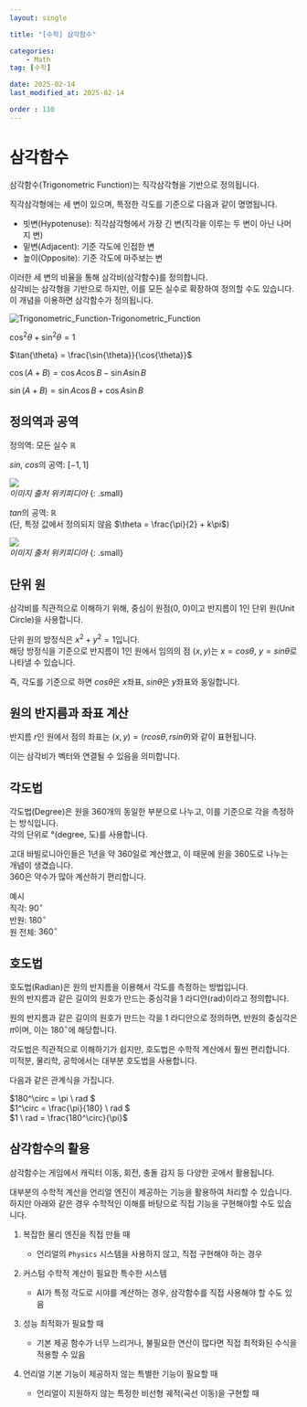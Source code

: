 ```yaml
---
layout: single

title: "[수학] 삼각함수"

categories:
    - Math
tag: [수학]

date: 2025-02-14
last_modified_at: 2025-02-14

order : 110
---
```


# 삼각함수

삼각함수(Trigonometric Function)는 직각삼각형을 기반으로 정의됩니다. 

직각삼각형에는 세 변이 있으며, 특정한 각도를 기준으로 다음과 같이 명명됩니다.

- 빗변(Hypotenuse): 직각삼각형에서 가장 긴 변(직각을 이루는 두 변이 아닌 나머지 변)
- 밑변(Adjacent): 기준 각도에 인접한 변
- 높이(Opposite): 기준 각도에 마주보는 변

이러한 세 변의 비율을 통해 삼각비(삼각함수)를 정의합니다.  
삼각비는 삼각형을 기반으로 하지만, 이를 모든 실수로 확장하여 정의할 수도 있습니다.  
이 개념을 이용하면 삼각함수가 정의됩니다.

![Trigonometric_Function-Trigonometric_Function]({{site.url}}/images/etc/Math/2025-02-14-Math-Trigonometric_Function/Trigonometric_Function-Trigonometric_Function.PNG)

$\cos^2{\theta} + \sin^2{\theta} = 1$

$\tan{\theta} = \frac{\sin{\theta}}{\cos{\theta}}$

$\cos(A + B) = \cos A \cos B - \sin A \sin B$

$\sin(A + B) = \sin A \cos B + \cos A \sin B$

## 정의역과 공역

정의역: 모든 실수 $\mathbb{R}$

$sin$, $cos$의 공역: $[−1,1]$

![](https://upload.wikimedia.org/wikipedia/commons/thumb/3/38/Sine_cosine_plot.svg/800px-Sine_cosine_plot.svg.png)  
<cite>이미지 출처 위키피디아</cite>
{: .small}

$tan$의 공역: $\mathbb{R}$  
(단, 특정 값에서 정의되지 않음 $\theta = \frac{\pi}{2} + k\pi$)

![](https://upload.wikimedia.org/wikipedia/commons/thumb/d/d3/Tangent.svg/738px-Tangent.svg.png)  
<cite>이미지 출처 위키피디아</cite>
{: .small}

## 단위 원

삼각비를 직관적으로 이해하기 위해, 중심이 원점(0, 0)이고 반지름이 1인 단위 원(Unit Circle)을 사용합니다.

단위 원의 방정식은 $x^2 + y^2 = 1$입니다.  
해당 방정식을 기준으로 반지름이 1인 원에서 임의의 점 $(x, y)$는 $x=cosθ$, $y=sinθ$로 나타낼 수 있습니다.

즉, 각도를 기준으로 하면 $cosθ$은 $x$좌표, $sinθ$은 $y$좌표와 동일합니다.

## 원의 반지름과 좌표 계산

반지름 $r$인 원에서 점의 좌표는 $(x,y)=(r cosθ,r sinθ)$와 같이 표현됩니다.

이는 삼각비가 벡터와 연결될 수 있음을 의미합니다.

## 각도법

각도법(Degree)은 원을 360개의 동일한 부분으로 나누고, 이를 기준으로 각을 측정하는 방식입니다.  
각의 단위로 $°$(degree, 도)를 사용합니다.

고대 바빌로니아인들은 1년을 약 360일로 계산했고, 이 때문에 원을 360도로 나누는 개념이 생겼습니다.  
360은 약수가 많아 계산하기 편리합니다.

예시  
직각: $90^\circ$  
반원: $180^\circ$  
원 전체: $360^\circ$

## 호도법

호도법(Radian)은 원의 반지름을 이용해서 각도를 측정하는 방법입니다.  
원의 반지름과 같은 길이의 원호가 만드는 중심각을 1 라디안(rad)이라고 정의합니다.

원의 반지름과 같은 길이의 원호가 만드는 각을 1 라디안으로 정의하면, 반원의 중심각은 $\pi$이며, 이는 $180^\circ$에 해당합니다.

각도법은 직관적으로 이해하기가 쉽지만, 호도법은 수학적 계산에서 훨씬 편리합니다.  
미적분, 물리학, 공학에서는 대부분 호도법을 사용합니다.

다음과 같은 관계식을 가집니다.

$180^\circ = \pi \ rad $  
$1^\circ = \frac{\pi}{180} \ rad $  
$1 \ rad = \frac{180^\circ}{\pi}$

## 삼각함수의 활용

삼각함수는 게임에서 캐릭터 이동, 회전, 충돌 감지 등 다양한 곳에서 활용됩니다.

대부분의 수학적 계산을 언리얼 엔진이 제공하는 기능을 활용하여 처리할 수 있습니다.  
하지만 아래와 같은 경우 수학적인 이해를 바탕으로 직접 기능을 구현해야할 수도 있습니다.

1. 복잡한 물리 엔진을 직접 만들 때
    - 언리얼의 `Physics` 시스템을 사용하지 않고, 직접 구현해야 하는 경우

2. 커스텀 수학적 계산이 필요한 특수한 시스템
    - AI가 특정 각도로 시야를 계산하는 경우, 삼각함수를 직접 사용해야 할 수도 있음

3. 성능 최적화가 필요할 때
    - 기본 제공 함수가 너무 느리거나, 불필요한 연산이 많다면 직접 최적화된 수식을 적용할 수 있음

4. 언리얼 기본 기능이 제공하지 않는 특별한 기능이 필요할 때
    - 언리얼이 지원하지 않는 특정한 비선형 궤적(곡선 이동)을 구현할 때